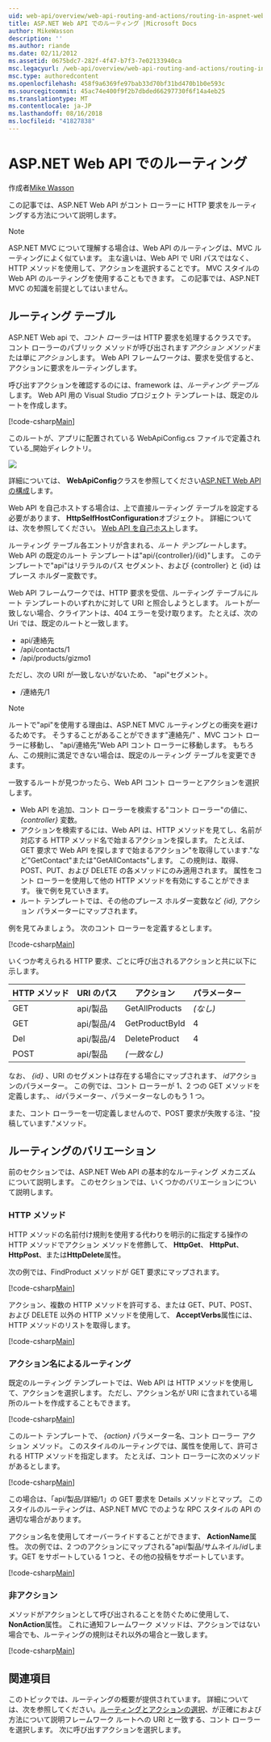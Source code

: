 ```yaml
---
uid: web-api/overview/web-api-routing-and-actions/routing-in-aspnet-web-api
title: ASP.NET Web API でのルーティング |Microsoft Docs
author: MikeWasson
description: ''
ms.author: riande
ms.date: 02/11/2012
ms.assetid: 0675bdc7-282f-4f47-b7f3-7e02133940ca
msc.legacyurl: /web-api/overview/web-api-routing-and-actions/routing-in-aspnet-web-api
msc.type: authoredcontent
ms.openlocfilehash: 458f9a6369fe97bab33d70bf31bd470b1b0e593c
ms.sourcegitcommit: 45ac74e400f9f2b7dbded66297730f6f14a4eb25
ms.translationtype: MT
ms.contentlocale: ja-JP
ms.lasthandoff: 08/16/2018
ms.locfileid: "41827838"
---
```

<a name="routing-in-aspnet-web-api"></a>ASP.NET Web API でのルーティング
====================
作成者[Mike Wasson](https://github.com/MikeWasson)

この記事では、ASP.NET Web API がコント ローラーに HTTP 要求をルーティングする方法について説明します。

> [!NOTE]
> ASP.NET MVC について理解する場合は、Web API のルーティングは、MVC ルーティングによく似ています。 主な違いは、Web API で URI パスではなく、HTTP メソッドを使用して、アクションを選択することです。 MVC スタイルの Web API のルーティングを使用することもできます。 この記事では、ASP.NET MVC の知識を前提としてはいません。


## <a name="routing-tables"></a>ルーティング テーブル

ASP.NET Web api で、*コント ローラー*は HTTP 要求を処理するクラスです。 コント ローラーのパブリック メソッドが呼び出されます*アクション メソッド*または単に*アクション*します。 Web API フレームワークは、要求を受信すると、アクションに要求をルーティングします。

呼び出すアクションを確認するのには、framework は、*ルーティング テーブル*します。 Web API 用の Visual Studio プロジェクト テンプレートは、既定のルートを作成します。

[!code-csharp[Main](routing-in-aspnet-web-api/samples/sample1.cs)]

このルートが、アプリに配置されている WebApiConfig.cs ファイルで定義されている\_開始ディレクトリ。

![](routing-in-aspnet-web-api/_static/image1.png)

詳細については、 **WebApiConfig**クラスを参照してください[ASP.NET Web API の構成](../advanced/configuring-aspnet-web-api.md)します。

Web API を自己ホストする場合は、上で直接ルーティング テーブルを設定する必要があります、 **HttpSelfHostConfiguration**オブジェクト。 詳細については、次を参照してください。 [Web API を自己ホスト](../older-versions/self-host-a-web-api.md)します。

ルーティング テーブル各エントリが含まれる、*ルート テンプレート*します。 Web API の既定のルート テンプレートは&quot;api/{controller}/{id}&quot;します。 このテンプレートで&quot;api&quot;はリテラルのパス セグメント、および {controller} と {id} はプレース ホルダー変数です。

Web API フレームワークでは、HTTP 要求を受信、ルーティング テーブルにルート テンプレートのいずれかに対して URI と照合しようとします。 ルートが一致しない場合、クライアントは、404 エラーを受け取ります。 たとえば、次の Uri では、既定のルートと一致します。

- api/連絡先
- /api/contacts/1
- /api/products/gizmo1

ただし、次の URI が一致しないがないため、 &quot;api&quot;セグメント。

- /連絡先/1

> [!NOTE]
> ルートで"api"を使用する理由は、ASP.NET MVC ルーティングとの衝突を避けるためです。 そうすることがあることができます&quot;連絡先/&quot; 、MVC コント ローラーに移動し、 &quot;api/連絡先&quot;Web API コント ローラーに移動します。 もちろん、この規則に満足できない場合は、既定のルーティング テーブルを変更できます。

一致するルートが見つかったら、Web API コント ローラーとアクションを選択します。

- Web API を追加、コント ローラーを検索する&quot;コント ローラー&quot;の値に、 *{controller}* 変数。
- アクションを検索するには、Web API は、HTTP メソッドを見てし、名前が対応する HTTP メソッド名で始まるアクションを探します。 たとえば、GET 要求で Web API を探しますで始まるアクション&quot;を取得しています.&quot;など&quot;GetContact&quot;または&quot;GetAllContacts&quot;します。 この規則は、取得、POST、PUT、および DELETE の各メソッドにのみ適用されます。 属性をコント ローラーを使用して他の HTTP メソッドを有効にすることができます。 後で例を見ていきます。
- ルート テンプレートでは、その他のプレース ホルダー変数など *{id},* アクション パラメーターにマップされます。

例を見てみましょう。 次のコント ローラーを定義するとします。

[!code-csharp[Main](routing-in-aspnet-web-api/samples/sample2.cs)]

いくつか考えられる HTTP 要求、ごとに呼び出されるアクションと共に以下に示します。

| HTTP メソッド | URI のパス | アクション | パラメーター |
| --- | --- | --- | --- |
| GET | api/製品 | GetAllProducts | *(なし)* |
| GET | api/製品/4 | GetProductById | 4 |
| Del | api/製品/4 | DeleteProduct | 4 |
| POST | api/製品 | *(一致なし)* |  |

なお、 *{id}* 、URI のセグメントは存在する場合にマップされます、 *id*アクションのパラメーター。 この例では、コント ローラーが 1、2 つの GET メソッドを定義します。、 *id*パラメーター、パラメーターなしのもう 1 つ。

また、コント ローラーを一切定義しませんので、POST 要求が失敗する注、&quot;投稿しています.&quot;メソッド。

## <a name="routing-variations"></a>ルーティングのバリエーション

前のセクションでは、ASP.NET Web API の基本的なルーティング メカニズムについて説明します。 このセクションでは、いくつかのバリエーションについて説明します。

### <a name="http-methods"></a>HTTP メソッド

HTTP メソッドの名前付け規則を使用する代わりを明示的に指定する操作の HTTP メソッドでアクション メソッドを修飾して、 **HttpGet**、 **HttpPut**、 **HttpPost**、または**HttpDelete**属性。

次の例では、FindProduct メソッドが GET 要求にマップされます。

[!code-csharp[Main](routing-in-aspnet-web-api/samples/sample3.cs)]

アクション、複数の HTTP メソッドを許可する、または GET、PUT、POST、および DELETE 以外の HTTP メソッドを使用して、 **AcceptVerbs**属性には、HTTP メソッドのリストを取得します。

[!code-csharp[Main](routing-in-aspnet-web-api/samples/sample4.cs)]

<a id="routing_by_action_name"></a>
### <a name="routing-by-action-name"></a>アクション名によるルーティング

既定のルーティング テンプレートでは、Web API は HTTP メソッドを使用して、アクションを選択します。 ただし、アクション名が URI に含まれている場所のルートを作成することもできます。

[!code-csharp[Main](routing-in-aspnet-web-api/samples/sample5.cs)]

このルート テンプレートで、 *{action}* パラメーター名、コント ローラー アクション メソッド。 このスタイルのルーティングでは、属性を使用して、許可される HTTP メソッドを指定します。 たとえば、コント ローラーに次のメソッドがあるとします。

[!code-csharp[Main](routing-in-aspnet-web-api/samples/sample6.cs)]

この場合は、「api/製品/詳細/1」の GET 要求を Details メソッドとマップ。 このスタイルのルーティングは、ASP.NET MVC でのような RPC スタイルの API の適切な場合があります。

アクション名を使用してオーバーライドすることができます、 **ActionName**属性。 次の例では、2 つのアクションにマップされる&quot;api/製品/サムネイル/*id*します。GET をサポートしている 1 つと、その他の投稿をサポートしています。

[!code-csharp[Main](routing-in-aspnet-web-api/samples/sample7.cs)]

### <a name="non-actions"></a>非アクション

メソッドがアクションとして呼び出されることを防ぐために使用して、 **NonAction**属性。 これに通知フレームワーク メソッドは、アクションではない場合でも、ルーティングの規則はそれ以外の場合と一致します。

[!code-csharp[Main](routing-in-aspnet-web-api/samples/sample8.cs)]

## <a name="further-reading"></a>関連項目

このトピックでは、ルーティングの概要が提供されています。 詳細については、次を参照してください。[ルーティングとアクションの選択](routing-and-action-selection.md)、が正確におよび方法について説明フレームワーク ルートへの URI と一致する、コント ローラーを選択します。 次に呼び出すアクションを選択します。
